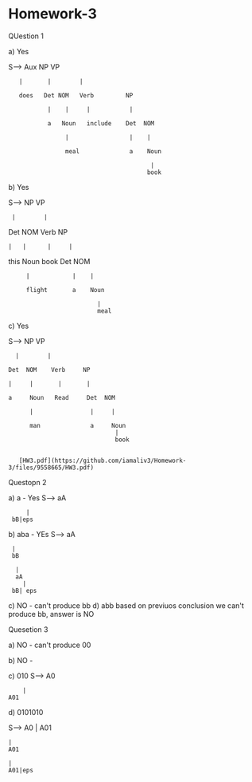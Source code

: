 # Homework-3

QUestion 1

 a) Yes 
 
 
 S-->   Aux        NP       VP 
 
       |       |        |
			 
       does   Det NOM   Verb         NP
			 
               |    |     |           |
               
               a   Noun   include    Det  NOM
							 
                    |                 |    |
                    
                    meal              a    Noun
										
                                            |
                                           book
                                           
                                           
                                           
                                           
b) Yes

S--> NP         VP

     |        |
   Det    NOM       Verb      NP
   
    |   |      |     |
    
  this  Noun   book  Det  NOM
  
         |            |    |
         
         flight       a    Noun
         
                             |
                             meal
														 



c) Yes

S-->  NP     VP

      |        |
      
    Det  NOM    Verb     NP
    
    |     |       |       |
    
    a     Noun   Read     Det  NOM
          
          |                |     |
          
          man              a     Noun
                                  |
                                  book
                                  
                                  
       [HW3.pdf](https://github.com/iamaliv3/Homework-3/files/9558665/HW3.pdf)
                           
   
   
   Questopn 2
   
   a) a - Yes
   S--> aA
  
         |
	 bB|eps
	 
	 
b) aba -  YEs
 S--> aA
 
     |
     bB
     
      |
      aA
        |
	 bB| eps
	 
	 
c) NO - can't produce bb
d) abb  based on previuos conclusion we can't produce bb, answer is NO



Quesetion 3

a) NO - can't produce 00


b) NO - 

c) 010
  S--> A0  
     
        |
	A01
	
	
	
	
d) 0101010


S--> A0
	| 
	A01
	
	|
	A01
	
	|
	A01|eps

	 
